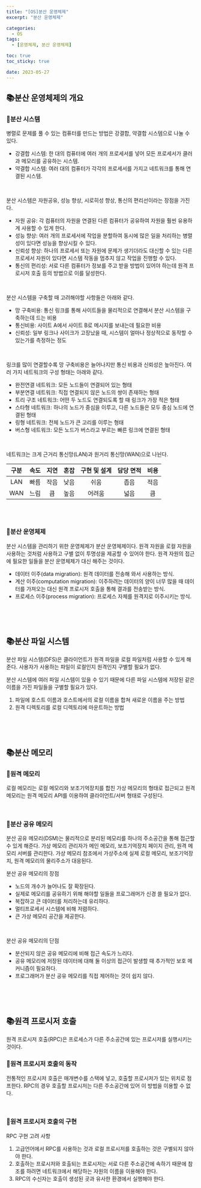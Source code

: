 ```yaml
---
title: "[OS]분산 운영체제"
excerpt: "분산 운영체제"

categories:
  - OS
tags:
  - [운영체제, 분산 운영체제]

toc: true
toc_sticky: true

date: 2023-05-27
---
```


## 📚분산 운영체제의 개요
### 📄분산 시스템
병렬로 문제를 풀 수 있는 컴퓨터를 만드는 방법은 강결합, 약결합 시스템으로 나눌 수 있다.

* 강결합 시스템: 한 대의 컴퓨터에 여러 개의 프로세서를 넣어 모든 프로세서가 클러과 메모리를 공유하는 시스템.
* 약결합 시스템: 여러 대의 컴퓨터가 각각의 프로세서를 가지고 네트워크를 통해 연결된 시스템.

<br>

분산 시스템은 자원공유, 성능 향상, 시로히성 향상, 통신의 편리선이라는 장점을 가진다.

* 자원 공유: 각 컴퓨터의 자원을 연결된 다른 컴퓨터가 공유하여 자원을 훨씬 유용하게 사용할 수 있게 한다.
* 성능 향상: 여러 개의 프로세서에 작업을 분할하여 동시에 많은 일을 처리하는 병렬성이 있다면 성능을 향상시킬 수 있다.
* 신뢰성 향상: 하나의 프로세서 또는 자원에 문제가 생기더라도 대신할 수 있는 다른 프로세서 자원이 있다면 시스템 작동을 멈추지 않고 작업을 진행할 수 있다.
* 통신의 편리성: 서로 다른 컴퓨터가 정보를 주고 받을 방법이 있어야 하는데 원격 프로시저 호출 등의 방법으로 이를 달성한다.

<br>

분산 시스템을 구축할 때 고려해야할 사항들은 아래와 같다.

* 망 구축비용: 통신 링크를 통해 사이트들을 물리적으로 연결해서 분산 시스템을 구축하는데 드는 비용
* 통신비용: 사이트 A에서 사이트 B로 메시지를 보내는데 필요한 비용
* 신뢰성: 일부 링크나 사이크가 고장났을 때, 시스템이 얼마나 정상적으로 동작할 수 있는가를 측정하는 정도

<br>

링크를 많이 연결할수록 망 구축비용은 늘어나지만 통신 비용과 신뢰성은 높아진다. 여러 가지 네트워크의 구성 형태는 아래와 같다.

* 완전연결 네트워크: 모든 노드들이 연결되어 있는 형태
* 부분연결 네트워크: 직접 연결되지 않은 노드의 쌍이 존재하는 형태
* 트리 구조 네트워크: 어떤 두 노드도 연결되도록 할 때 링크가 가장 적은 형태
* 스타형 네트워크: 하나의 노드가 중심을 이루고, 다른 노드들은 모두 중심 노드에 연결된 형태
* 링형 네트워크: 전체 노드가 큰 고리를 이루는 형태
* 버스형 네트워크: 모든 노드가 버스라고 부르는 빠른 링크에 연결된 형태

<br>

네트워크는 크게 근거리 통신망(LAN)과 원거리 통신망(WAN)으로 나뉜다.

| 구분 | 속도 | 지연 | 혼잡 | 구현 및 설계 | 담당 면적 | 비용 |
| :---: | :---: | :---: | :---: | :---: | :---: | :---: |
| LAN | 빠름 | 작음 | 낮음 | 쉬움 | 좁음 | 적음 |
| WAN | 느림 | 큼 | 높음 | 어려움 | 넓음 | 큼 |

<br><br>

### 📄분산 운영체제
분산 시스템을 관리하기 위한 운영체제가 분산 운영체제이다. 원격 자원을 로컬 자원을 사용하는 것처럼 사용하고 구별 없이 투명성을 제공할 수 있어야 한다. 원격 자원의 접근에 필요한 일들을 분산 운영체제가 대신 해주는 것이다.

* 데이터 이주(data migration): 원격 데이터를 전송해 와서 사용하는 방식.
* 계산 이주(computation migration): 이주하려는 데이터의 양이 너무 많을 때 데이터를 가져오는 대신 원격 프로시저 호출을 통해 결과를 전송받는 방식.
* 프로세스 이주(process migration): 프로세스 자체를 원격지로 이주시키는 방식.

<br><br><br>

## 📚분산 파일 시스템
분산 파일 시스템(DFS)은 클라이언트가 원격 파일을 로컬 파일처럼 사용할 수 있게 해준다. 사용자가 사용하는 파일이 로컬인지 원격인지 구별할 필요가 없다.

분산 시스템에 여러 파일 시스템이 있을 수 있기 때문에 다른 파일 시스템에 저장된 같은 이름을 가진 파일들을 구별할 필요가 있다.

1. 파일에 호스트 이름과 호스트에서의 로컬 이름을 합쳐 새로운 이름을 주는 방법
2. 원격 디렉토리를 로컬 디렉토리에 마운트하는 방법

<br><br><br>

## 📚분산 메모리
### 📄원격 메모리
로컬 메모리는 로컬 메모리와 보조기억장치를 합친 가상 메모리의 형태로 접근되고 원격 메모리는 원격 메모리 API를 이용하여 클라이언트/서버 형태로 구성된다.

<br>

### 📄분산 공유 메모리
분산 공유 메모리(DSM)는 물리적으로 분리된 메모리를 하나의 주소공간을 통해 접근할 수 있게 해준다. 가상 메모리 관리자가 메인 메모리, 보조기억장치 페이지 관리, 원격 메모리 서버를 관리한다. 가상 메모리 참조에서 가상주소에 실제 로컬 메모리, 보조기억장치, 원격 메모리의 물리주소가 대응된다.

분산 공유 메모리의 장점
<br>
* 노드의 개수가 늘어나도 잘 확장된다.
* 실제로 메모리를 공유하기 위해 해야할 일들을 프로그래머가 신경 쓸 필요가 없다.
* 복잡하고 큰 데이터를 처리하는데 유리하다.
* 멀티프로세서 시스템에 비해 저렴하다.
* 큰 가상 메모리 공간을 제공한다.

<br>

분산 공유 메모리의 단점
<br>
* 분산되지 않은 공유 메모리에 비해 접근 속도가 느리다.
* 공유 메모리에 저장된 데이터에 대해 둘 이상의 접근이 발생할 때 추가적인 보호 메커니즘이 필요하다.
* 프로그래머가 분산 공유 메모리를 직접 제어하는 것이 쉽지 않다.

<br><br><br>

## 📚원격 프로시저 호출
원격 프로시저 호출(RPC)은 프로세스가 다른 주소공간에 있는 프로시저를 실행시키는 것이다.

### 📄원격 프로시저 호출의 동작
전통적인 프로시저 호출은 매개변수를 스택에 넣고, 호출할 프로시저가 있는 위치로 점프한다. RPC의 경우 호출할 프로시저는 다른 주소공간에 있어 이 방법을 이용할 수 없다.

<br>

### 📄원격 프로시저 호출의 구현
RPC 구현 고려 사항

1. 고급언어에서 RPC를 사용하는 것과 로컬 프로시저를 호출하는 것은 구별되지 않아야 한다.
2. 호출하는 프로시저와 호출되는 프로시저는 서로 다른 주소공간에 속하기 때문에 참조를 하려면 네트워크에서 해당하는 자원의 이름을 이용해야 한다.
3. RPC의 수신자는 호출이 생성된 곳과 유사한 환경에서 실행해야 한다.

<br><br>